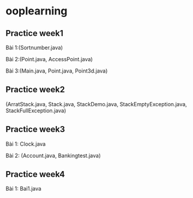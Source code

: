 # ooplearning
## Practice week1
Bài 1:(Sortnumber.java)

Bài 2:(Point.java, AccessPoint.java)

Bài 3:(Main.java, Point.java, Point3d.java)

## Practice week2
(ArratStack.java, Stack.java, StackDemo.java, StackEmptyException.java, StackFullException.java)

## Practice week3
Bài 1: Clock.java

Bài 2: (Account.java, Bankingtest.java)

## Practice week4
Bài 1: Bai1.java
